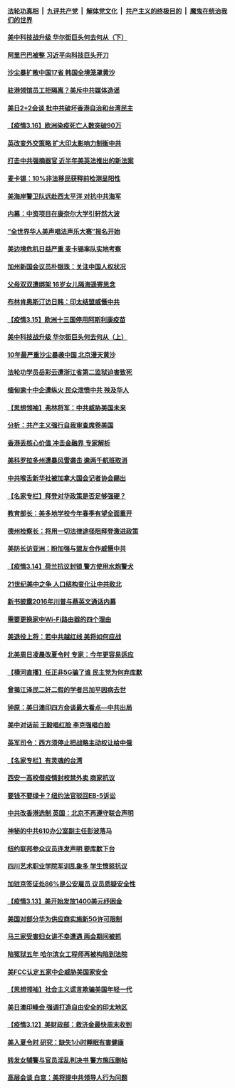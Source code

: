 ####  [法轮功真相](../../../../basic/blob/master/README.md?t=03170430) &nbsp;|&nbsp; [九评共产党](../../../../9ping.md/blob/master/README.md?t=03170430) &nbsp;|&nbsp; [解体党文化](../../../../jtdwh.md/blob/master/README.md?t=03170430)  &nbsp;|&nbsp; [共产主义的终极目的](../../../../gczydzjmd.md/blob/master/README.md?t=03170430) &nbsp;|&nbsp; [魔鬼在统治我们的世界](../../../../mgztzwmdsj.md/blob/master/README.md?t=03170430) 

#### [美中科技战升级 华尔街巨头何去何从（下）](../pages/nf4514/n12811348.md?t=03170430) 

#### [阿里巴巴被整 习近平向科技巨头开刀](../pages/nf4514/n12815434.md?t=03170430) 

#### [沙尘暴扩散中国17省 韩国全境笼罩黄沙](../pages/nf4514/n12815203.md?t=03170430) 

#### [驻港领馆员工拒隔离？美斥中共媒体造谣](../pages/nf4514/n12815217.md?t=03170430) 

#### [美日2+2会谈 批中共破坏香港自治和台湾民主](../pages/nf4514/n12815030.md?t=03170430) 

#### [【疫情3.16】欧洲染疫死亡人数突破90万](../pages/nf4514/n12814641.md?t=03170430) 

#### [英改变外交策略 扩大印太影响力制衡中共](../pages/nf4514/n12814355.md?t=03170430) 

#### [打击中共强摘器官 近半年美英法推出的新法案](../pages/nf4514/n12813029.md?t=03170430) 

#### [麦卡锡：10%非法移民获释前检测呈阳性](../pages/nf4514/n12814214.md?t=03170430) 

#### [美海岸警卫队远赴西太平洋 对抗中共海军](../pages/nf4514/n12813464.md?t=03170430) 

#### [内幕：中资项目在康奈尔大学引轩然大波](../pages/nf4514/n12813486.md?t=03170430) 

#### [“全世界华人美声唱法声乐大赛”报名开始](../pages/nf4514/n12813222.md?t=03170430) 

#### [美边境危机日益严重 麦卡锡率队实地考察](../pages/nf4514/n12813037.md?t=03170430) 

#### [加州新国会议员朴银珠：关注中国人权状况](../pages/nf4514/n12811443.md?t=03170430) 

#### [父母双双遭绑架 16岁女儿隔海遥寄思念](../pages/nf4514/n12811629.md?t=03170430) 

#### [布林肯奥斯汀访日韩：印太结盟威慑中共](../pages/nf4514/n12812701.md?t=03170430) 

#### [【疫情3.15】欧洲十三国停用阿斯利康疫苗](../pages/nf4514/n12812063.md?t=03170430) 

#### [美中科技战升级 华尔街巨头何去何从（上）](../pages/nf4514/n12811043.md?t=03170430) 

#### [10年最严重沙尘暴袭中国 北京漫天黄沙](../pages/nf4514/n12811670.md?t=03170430) 

#### [法轮功学员岳彩云遭浙江省第二监狱迫害致死](../pages/nf4514/n12810352.md?t=03170430) 

#### [缅甸逾十中企遭纵火 民众泄愤中共 殃及华人](../pages/nf4514/n12810697.md?t=03170430) 

#### [【思想领袖】弗林将军：中共威胁美国未来](../pages/nf4514/n12807957.md?t=03170430) 

#### [分析：共产主义强行自我审查席卷美国](../pages/nf4514/n12805934.md?t=03170430) 

#### [香港丢核心价值 冲击金融界 专家解析](../pages/nf4514/n12810922.md?t=03170430) 

#### [美科罗拉多州遭暴风雪袭击 逾两千航班取消](../pages/nf4514/n12810894.md?t=03170430) 

#### [中共喉舌新华社被加拿大国会记者协会踢出](../pages/nf4514/n12810591.md?t=03170430) 

#### [【名家专栏】拜登对华政策是否足够强硬？](../pages/nf4514/n12810406.md?t=03170430) 

#### [教育部长：美多地学校今年春季有望全面重开](../pages/nf4514/n12810691.md?t=03170430) 

#### [德州检察长：将用一切法律途径阻拜登激进政策](../pages/nf4514/n12810609.md?t=03170430) 

#### [美防长访亚洲：盼加强与盟友合作威慑中共](../pages/nf4514/n12810505.md?t=03170430) 

#### [【疫情3.14】荷兰抗议封锁  警方使用水炮警犬](../pages/nf4514/n12810268.md?t=03170430) 

#### [21世纪美中之争 人口结构变化让中共败北](../pages/nf4514/n12805873.md?t=03170430) 

#### [新书披露2016年川普与蔡英文通话内幕](../pages/nf4514/n12809953.md?t=03170430) 

#### [需要更换家中Wi-Fi路由器的四个理由](../pages/nf4514/n12796136.md?t=03170430) 

#### [美退役上将：若中共越红线 美将如何应战](../pages/nf4514/n12801026.md?t=03170430) 

#### [北美周日凌晨改夏令时 专家：今年更容易适应](../pages/nf4514/n12809806.md?t=03170430) 

#### [【横河直播】任正非5G骗了谁 民主党为何弃库默](../pages/nf4514/n12809877.md?t=03170430) 

#### [曾揭江泽民二奸二假的学者吕加平因病去世](../pages/nf4514/n12809630.md?t=03170430) 

#### [钟原：美日澳印四方会谈最大看点—中共出局](../pages/nf4514/n12809552.md?t=03170430) 

#### [美中对话前 王毅唱红脸 李克强唱白脸](../pages/nf4514/n12809059.md?t=03170430) 

#### [英军司令：西方须停止把战略主动权让给中俄](../pages/nf4514/n12809735.md?t=03170430) 

#### [【名家专栏】有灵魂的台湾](../pages/nf4514/n12809175.md?t=03170430) 

#### [西安一高校借疫情封校禁外卖 商家抗议](../pages/nf4514/n12809467.md?t=03170430) 

#### [要钱不要绿卡？纽约法官驳回EB-5诉讼](../pages/nf4514/n12808660.md?t=03170430) 

#### [中共改香港选制 英国：北京不再遵守联合声明](../pages/nf4514/n12809295.md?t=03170430) 

#### [神秘的中共610办公室副主任彭波落马](../pages/nf4514/n12809139.md?t=03170430) 

#### [纽约联邦参众议员连发声明 要库默下台](../pages/nf4514/n12808677.md?t=03170430) 

#### [四川艺术职业学院军训乱象多 学生愤怒抗议](../pages/nf4514/n12809081.md?t=03170430) 

#### [加驻京签证处86%是公安雇员 议员质疑安全性](../pages/nf4514/n12805874.md?t=03170430) 

#### [【疫情3.13】美开始发放1400美元纾困金](../pages/nf4514/n12808991.md?t=03170430) 

#### [美国对部分华为供应商实施新5G许可限制](../pages/nf4514/n12808388.md?t=03170430) 

#### [马三家受害妇女讲不幸遭遇 两会期间被抓](../pages/nf4514/n12808335.md?t=03170430) 

#### [陷冤狱五年 哈尔滨女工程师再被构陷到法院](../pages/nf4514/n12804529.md?t=03170430) 

#### [美FCC认定五家中企威胁美国家安全](../pages/nf4514/n12808065.md?t=03170430) 

#### [【思想领袖】社会主义谎言欺骗美国年轻一代](../pages/nf4514/n12807414.md?t=03170430) 

#### [美日澳印峰会 强调打造自由安全的印太地区](../pages/nf4514/n12807859.md?t=03170430) 

#### [【疫情3.12】美财政部：救济金最快周末收到](../pages/nf4514/n12806805.md?t=03170430) 

#### [美入夏令时 研究：缺失1小时睡眠有害健康](../pages/nf4514/n12807415.md?t=03170430) 

#### [转发女辅警与官员淫乱判决书 警方施压删帖](../pages/nf4514/n12807627.md?t=03170430) 

#### [高层会谈 白宫：美将提中共领导人行为问题](../pages/nf4514/n12807687.md?t=03170430) 

